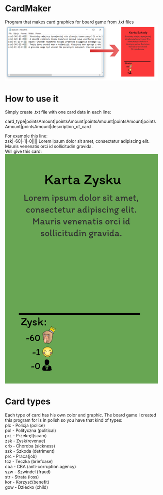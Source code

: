 # CardMaker
Program that makes card graphics for board game from .txt files
![Screenshot](image.png)

# How to use it

Simply create .txt file with one card data in each line:

card_type|pointsAmount|pointsAmount|pointsAmount|pointsAmount|pointsAmount|pointsAmount|description_of_card

For example this line:
<br>
zsk|-60|-1|-0|||| Lorem ipsum dolor sit amet, consectetur adipiscing elit. Mauris venenatis orci id sollicitudin gravida.
<br>
Will give this card:
<br>
![Screenshot](sampleCard.png)

# Card types
Each type of card has his own color and graphic. The board game I created this program for is in polish so you have that kind of types:
<br>
plc - Policja (police)<br>
pol - Polityczna (political)<br>
prz - Przekręt(scam)<br>
zsk - Zysk(revenue)<br>
crb - Choroba (sickness)<br>
szk - Szkoda (detriment)<br>
prc - Praca(job)<br>
tcz - Teczka (briefcase)<br>
cba - CBA (anti-corruption agency)<br>
szw - Szwindel (fraud)<br>
str - Strata (loss)<br>
kor - Korzysć(benefit)<br>
gow - Dziecko (child)<br>
